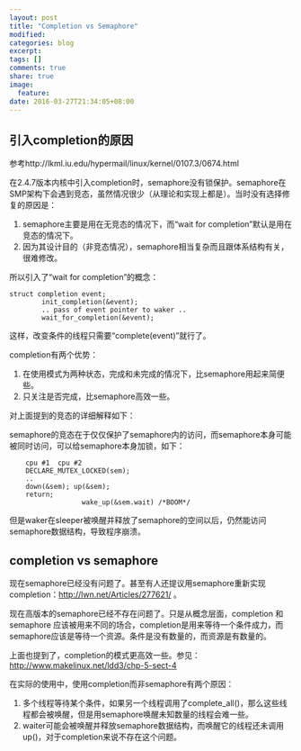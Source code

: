 ```yaml
---
layout: post
title: "Completion vs Semaphore"
modified:
categories: blog
excerpt:
tags: []
comments: true
share: true
image:
  feature:
date: 2016-03-27T21:34:05+08:00
---
```


## 引入completion的原因

参考http://lkml.iu.edu/hypermail/linux/kernel/0107.3/0674.html

在2.4.7版本内核中引入completion时，semaphore没有锁保护。semaphore在SMP架构下会遇到竞态，虽然情况很少（从理论和实现上都是）。当时没有选择修复的原因是：

1. semaphore主要是用在无竞态的情况下，而“wait for completion”默认是用在竞态的情况下。
2. 因为其设计目的（非竞态情况），semaphore相当复杂而且跟体系结构有关，很难修改。

所以引入了“wait for completion”的概念：

```
struct completion event; 
        init_completion(&event); 
        .. pass of event pointer to waker .. 
        wait_for_completion(&event); 
```

这样，改变条件的线程只需要“complete(event)”就行了。

completion有两个优势：

1. 在使用模式为两种状态，完成和未完成的情况下，比semaphore用起来简便些。
2. 只关注是否完成，比semaphore高效一些。

对上面提到的竞态的详细解释如下：

semaphore的竞态在于仅仅保护了semaphore内的访问，而semaphore本身可能被同时访问，可以给semaphore本身加锁，如下：

        cpu #1	cpu #2 
        DECLARE_MUTEX_LOCKED(sem); 
        .. 
        down(&sem);	up(&sem); 
        return; 
                      wake_up(&sem.wait) /*BOOM*/ 
                                        
但是waker在sleeper被唤醒并释放了semaphore的空间以后，仍然能访问semaphore数据结构，导致程序崩溃。

## completion vs semaphore

现在semaphore已经没有问题了。甚至有人还提议用semaphore重新实现completion：http://lwn.net/Articles/277621/ 。

现在高版本的semaphore已经不存在问题了。只是从概念层面，completion 和semaphore 应该被用来不同的场合，completion是用来等待一个条件成力，而semaphore应该是等待一个资源。条件是没有数量的，而资源是有数量的。

上面也提到了，completion的模式更高效一些。参见：http://www.makelinux.net/ldd3/chp-5-sect-4

在实际的使用中，使用completion而非semaphore有两个原因：

1. 多个线程等待某个条件，如果另一个线程调用了complete_all()，那么这些线程都会被唤醒，但是用semaphore唤醒未知数量的线程会难一些。
2. waiter可能会被唤醒并释放semaphore数据结构，而唤醒它的线程还未调用up()，对于completion来说不存在这个问题。
